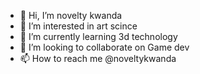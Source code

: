 - 👋 Hi, I’m novelty kwanda
- 👀 I’m interested in art scince
- 🌱 I’m currently learning 3d technology 
- 💞️ I’m looking to collaborate on Game dev
- 📫 How to reach me @noveltykwanda

<!---
noveltykwanda/noveltykwanda is a ✨ special ✨ repository because its `README.md` (this file) appears on your GitHub profile.
You can click the Preview link to take a look at your changes.
--->
